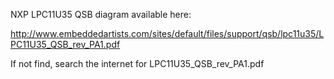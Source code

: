 NXP LPC11U35 QSB diagram available here:

http://www.embeddedartists.com/sites/default/files/support/qsb/lpc11u35/LPC11U35_QSB_rev_PA1.pdf


If not find, search the internet for LPC11U35_QSB_rev_PA1.pdf

